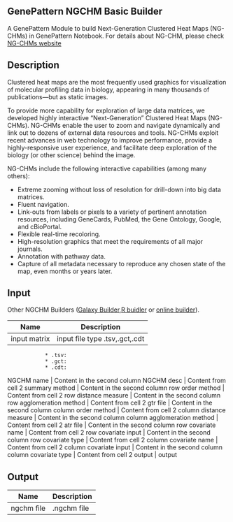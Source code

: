## GenePattern NGCHM Basic Builder
A GenePattern Module to build Next-Generation Clustered Heat Maps (NG-CHMs) in GenePattern Notebook.
For details about NG-CHM, please check [NG-CHMs website](http://www.ngchm.net/)

## Description
Clustered heat maps are the most frequently used graphics for visualization of molecular profiling data in biology, appearing in many thousands of publications—but as static images.

To provide more capability for exploration of large data matrices, we developed highly interactive “Next-Generation” Clustered Heat Maps (NG-CHMs). NG-CHMs enable the user to zoom and navigate dynamically and link out to dozens of external data resources and tools. NG-CHMs exploit recent advances in web technology to improve performance, provide a highly-responsive user experience, and facilitate deep exploration of the biology (or other science) behind the image.

NG-CHMs include the following interactive capabilities (among many others):

* Extreme zooming without loss of resolution for drill-down into big data matrices.
* Fluent navigation.
* Link-outs from labels or pixels to a variety of pertinent annotation resources, including GeneCards, PubMed, the Gene Ontology, Google, and cBioPortal.
* Flexible real-time recoloring.
* High-resolution graphics that meet the requirements of all major journals.
* Annotation with pathway data.
* Capture of all metadata necessary to reproduce any chosen state of the map, even months or years later.

## Input
 Other NGCHM Builders ([Galaxy Builder](https://github.com/MD-Anderson-Bioinformatics/NG-CHM_Galaxy),[R buidler](https://github.com/MD-Anderson-Bioinformatics/NGCHM-R) or [online builder](http://build.ngchm.net/NGCHM-web-builder/)).

 Name | Description
------------ | -------------
input matrix | input file type .tsv,.gct,.cdt
				* .tsv:
				* .gct:
				* .cdt:
NGCHM name | Content in the second column
NGCHM desc | Content from cell 2
summary method | Content in the second column
row order method | Content from cell 2
row distance measure | Content in the second column
row agglomeration method | Content from cell 2
gtr file | Content in the second column
column order method | Content from cell 2
column distance measure | Content in the second column
column agglomeration method | Content from cell 2
atr file | Content in the second column
row covariate name | Content from cell 2
row covariate input | Content in the second column
row covariate type | Content from cell 2
column covariate name | Content from cell 2
column covariate input | Content in the second column
column covariate type | Content from cell 2
output | output


## Output
Name | Description
------------ | -------------
ngchm file | .ngchm file


